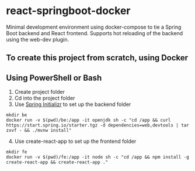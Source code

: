# react-springboot-docker
Minimal development environment using docker-compose to tie a  Spring Boot backend and React frontend. Supports hot reloading of the backend using the web-dev plugin.

## To create this project from scratch, using Docker
## Using PowerShell or Bash
1. Create project folder
2. Cd into the project folder
3. Use [Spring Initializr](https://start.spring.io/) to set up the backend folder
```
mkdir be
docker run -v $(pwd)/be:/app -it openjdk sh -c "cd /app && curl https://start.spring.io/starter.tgz -d dependencies=web,devtools | tar zxvf - && ./mvnw install"
```
4. Use create-react-app to set up the frontend folder
```
mkdir fe
docker run -v $(pwd)/fe:/app -it node sh -c "cd /app && npm install -g create-react-app && create-react-app ."
```
